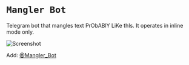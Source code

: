 # `Mangler Bot`

Telegram bot that mangles text PrObABlY LiKe thIs. It operates in inline mode only.

![Screenshot](https://ptpb.pw/8MdY.png)

Add: [@Mangler_Bot](https://t.me/mangler_bot)
